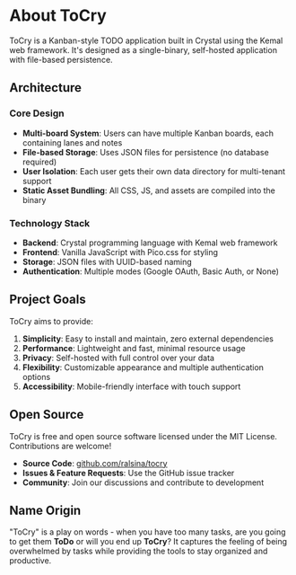 # About ToCry

ToCry is a Kanban-style TODO application built in Crystal using the Kemal web framework. It's designed as a single-binary, self-hosted application with file-based persistence.

## Architecture

### Core Design

- **Multi-board System**: Users can have multiple Kanban boards, each containing lanes and notes
- **File-based Storage**: Uses JSON files for persistence (no database required)
- **User Isolation**: Each user gets their own data directory for multi-tenant support
- **Static Asset Bundling**: All CSS, JS, and assets are compiled into the binary

### Technology Stack

- **Backend**: Crystal programming language with Kemal web framework
- **Frontend**: Vanilla JavaScript with Pico.css for styling
- **Storage**: JSON files with UUID-based naming
- **Authentication**: Multiple modes (Google OAuth, Basic Auth, or None)

## Project Goals

ToCry aims to provide:

1. **Simplicity**: Easy to install and maintain, zero external dependencies
2. **Performance**: Lightweight and fast, minimal resource usage
3. **Privacy**: Self-hosted with full control over your data
4. **Flexibility**: Customizable appearance and multiple authentication options
5. **Accessibility**: Mobile-friendly interface with touch support

## Open Source

ToCry is free and open source software licensed under the MIT License. Contributions are welcome!

- **Source Code**: [github.com/ralsina/tocry](https://github.com/ralsina/tocry)
- **Issues & Feature Requests**: Use the GitHub issue tracker
- **Community**: Join our discussions and contribute to development

## Name Origin

"ToCry" is a play on words - when you have too many tasks, are you going to get them **ToDo** or will you end up **ToCry**? It captures the feeling of being overwhelmed by tasks while providing the tools to stay organized and productive.